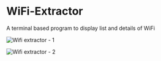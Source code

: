 # WiFi-Extractor
A terminal based program to display list and details of WiFi

![Wifi extractor - 1](https://user-images.githubusercontent.com/76881227/185760800-81202310-db1c-4462-b82f-757b72dc1af8.JPG)

![Wifi extractor - 2](https://user-images.githubusercontent.com/76881227/185764773-1efd052f-c04f-4215-875d-703593f598db.JPG)
